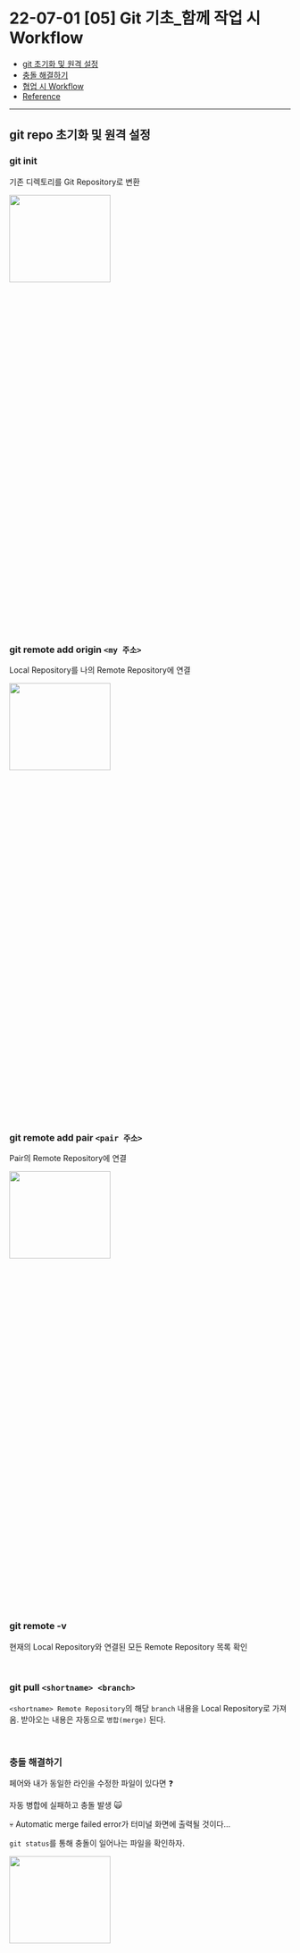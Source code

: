 # 22-07-01 [05] Git 기초_함께 작업 시 Workflow

- [git 초기화 및 원격 설정](#git-repo-초기화-및-원격-설정)
- [충돌 해결하기](#충돌-해결하기)
- [협업 시 Workflow](#pair-programming-workflow)
- [Reference](#reference)

---

## git repo 초기화 및 원격 설정

### git init

기존 디렉토리를 Git Repository로 변환

<img src="../images/BootCamp/Section01/[05]/init.png" width="60%" height="20%">

<Br>

### git remote add origin `<my 주소>`

Local Repository를 나의 Remote Repository에 연결

<img src="../images/BootCamp/Section01/[05]/remotemy.png" width="60%" height="20%">

<Br>

### git remote add pair `<pair 주소>`

Pair의 Remote Repository에 연결

<img src="../images/BootCamp/Section01/[05]/remotepair.png" width="60%" height="20%">

<br>

### git remote -v

현재의 Local Repository와 연결된 모든 Remote Repository 목록 확인

<Br>

### git pull `<shortname> <branch>`

`<shortname> Remote Repository`의 해당 `branch` 내용을 Local Repository로 가져옴. 받아오는 내용은 자동으로 `병합(merge)` 된다.

<Br>

### 충돌 해결하기

페어와 내가 동일한 라인을 수정한 파일이 있다면 ❓

자동 병합에 실패하고 충돌 발생 🙀

💀 Automatic merge failed error가 터미널 화면에 출력될 것이다...

`git status`를 통해 충돌이 일어나는 파일을 확인하자.

<img src="../images/BootCamp/Section01/[05]/conflict.png" width="60%" height="20%">

<br>

충돌이 일어나는 부분을 수정하고 `병합 커밋(merge commit)`을 생성해 주기 위해 파일을 `staging area`로 추가한다.

`modify` ➡️ `add` ➡️ `commit` ➡️ `push`
 
**🍯 VSC를 사용하면 수정을 용이하게 할 수 있다.**

<img src="../images/BootCamp/Section01/[05]/mergeIDE.png">

- Accept Current Change ➡️ Current 부분 채택
- Accept Incoming Change ➡️ Incoming 부분 채택
- Accept Both Changes ➡️ 둘다 채택
- Compare Changes ➡️ 충돌 일어나는 곳 비교

<br>

## Pair Programming Workflow

<img src="../images/BootCamp/Section01/[05]/pair1.png" width="60%" height="20%">
<img src="../images/BootCamp/Section01/[05]/pair2.png" width="60%" height="20%">
<img src="../images/BootCamp/Section01/[05]/pair3.png" width="60%" height="20%">
<img src="../images/BootCamp/Section01/[05]/pair4.png" width="60%" height="20%">
<img src="../images/BootCamp/Section01/[05]/pair5.png" width="60%" height="20%">
<img src="../images/BootCamp/Section01/[05]/pair6.png" width="60%" height="20%">
<img src="../images/BootCamp/Section01/[05]/pair7.png" width="60%" height="20%">
<img src="../images/BootCamp/Section01/[05]/pair8.png" width="60%" height="20%">
<img src="../images/BootCamp/Section01/[05]/pair9.png" width="60%" height="20%">

<br>

### Reference

- [Git tutorial](https://backlog.com/git-tutorial/kr/intro/intro1_1.html)
- [Git 최초 설정](https://git-scm.com/book/ko/v2/%EC%8B%9C%EC%9E%91%ED%95%98%EA%B8%B0-Git-%EC%B5%9C%EC%B4%88-%EC%84%A4%EC%A0%95)
- [VSC에서 Git 사용하기](https://promobile.tistory.com/378)
- [How to Write a Git Commit](https://cbea.ms/git-commit/)